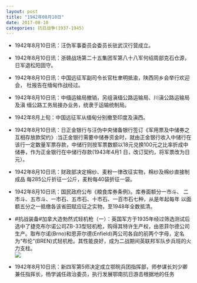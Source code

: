 ```yaml
---
layout: post
title: "1942年08月10日"
date: 2017-08-10
categories: 抗日战争(1937-1945)
---
```


<meta name="referrer" content="no-referrer" />

- 1942年8月10日讯：汪伪军事委员会委员长驻武汉行营成立。 

- 1942年8月10日讯：浙赣战场第二十五集团军第八十八军何绍周部克石仓源，日军退松阳固守。 

- 1942年8月10日讯：中国远征军副司令长官杜聿明抵渝，陕西同乡会举行欢迎会， 杜报告在缅甸作战经过。 

- 1942年8月10日讯：中缅运输局撤销，另组滇缅公路运输局、川滇公路运输局及滇 缅公路工务局接办业务，统隶于运输统制局。 

- 1942年8月上旬：中国远征军从缅甸分别撤至印度及滇西。 

- 1942年8月10日讯：日正金银行与汪伪中央储备银行签订《军用票及中储券之互相存放款契约》:当正金银行需要中储券资金时，就由正金银行收入中储行在该行一定数量军票存款，中储行则按军票数额以18元兑换100元之比率折成中储券，作为正金银行在中储行存款(1943年4月1 日，改订契约，将军票改为日元）。 

- 1942年8月10日讯：财政部决定棉纱、麦粉一律改征实物，棉纱及棉纱直接制成品 每285公斤折征一公斤，麦粉每40袋折征一袋。 

- 1942年8月10日讯：国民政府公布《粮食库券条例》。库券面额分一市斗、 二市斗、五市斗、一市石、五市石、十市石、一百市石七种，从是年起每年 以面额五分之一抵缴各该省田赋应征之实物，至1948年全数抵清。 

- #抗战装备#加拿大造勃然式轻机枪（一）：英国军方于1935年经过筛选测试后选中了捷克布尔诺公司ZB-33型轻机枪，购得其特许生产权，由恩菲尔德公司生产。取布尔诺(Brno)和恩菲尔德(Enfield)两公司各自的前两个字母，定名为“布伦”(BREN)式轻机枪。其性能良好，成为二战期间英联邦军队步兵班的火力支柱。 <br/><img src="https://wx2.sinaimg.cn/large/aca367d8ly1fieecpholmj20fa138qa2.jpg" />

- 1942年8月10日讯：新四军第5师决定成立鄂皖兵团指挥部，师参谋长刘少卿兼任指挥长，杨学诚任政治委员，执行发展鄂南抗日游击根据地的任务 

